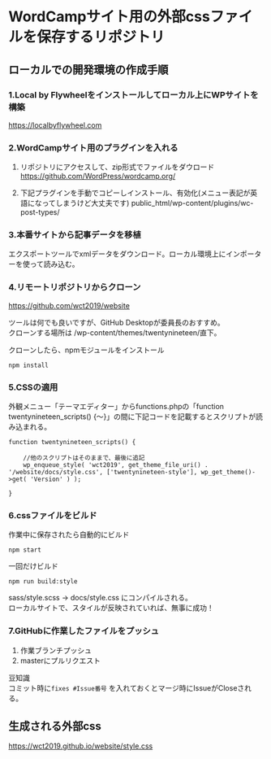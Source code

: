 # WordCampサイト用の外部cssファイルを保存するリポジトリ

## ローカルでの開発環境の作成手順

### 1.Local by Flywheelをインストールしてローカル上にWPサイトを構築

https://localbyflywheel.com

### 2.WordCampサイト用のプラグインを入れる

1. リポジトリにアクセスして、zip形式でファイルをダウロード  
https://github.com/WordPress/wordcamp.org/

2. 下記プラグインを手動でコピーしインストール、有効化(メニュー表記が英語になってしまうけど大丈夫です)
public_html/wp-content/plugins/wc-post-types/

### 3.本番サイトから記事データを移植
エクスポートツールでxmlデータをダウンロード。ローカル環境上にインポーターを使って読み込む。

### 4.リモートリポジトリからクローン

https://github.com/wct2019/website

ツールは何でも良いですが、GitHub Desktopが委員長のおすすめ。  
クローンする場所は /wp-content/themes/twentynineteen/直下。

クローンしたら、npmモジュールをインストール
```
npm install
```

### 5.CSSの適用

外観メニュー「テーマエディター」からfunctions.phpの「function twentynineteen_scripts() {〜}」の間に下記コードを記載するとスクリプトが読み込まれる。
```
function twentynineteen_scripts() {

    //他のスクリプトはそのままで、最後に追記
    wp_enqueue_style( 'wct2019', get_theme_file_uri() . '/website/docs/style.css', ['twentynineteen-style'], wp_get_theme()->get( 'Version' ) );

}
```

### 6.cssファイルをビルド

作業中に保存されたら自動的にビルド
```
npm start
```

一回だけビルド
```
npm run build:style
```

sass/style.scss → docs/style.css にコンパイルされる。  
ローカルサイトで、スタイルが反映されていれば、無事に成功！

### 7.GitHubに作業したファイルをプッシュ

1. 作業ブランチプッシュ
2. masterにプルリクエスト

豆知識  
コミット時に`fixes #Issue番号` を入れておくとマージ時にIssueがCloseされる。


## 生成される外部css  
https://wct2019.github.io/website/style.css
